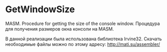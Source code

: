 # GetWindowSize
MASM. Procedure for getting the size of the console window. Процедура для получения размеров окна консоли на MASM.

В данной реализации была использована библиотека Irvine32.
Скачать необходимые файлы можно по этому адресу: 
http://mati.su/assembler/

